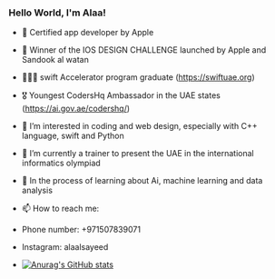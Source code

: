 
  ### Hello World, I'm Alaa!


- 🍎 Certified app developer by Apple
- 🏅 Winner of the IOS DESIGN CHALLENGE launched by Apple and Sandook al watan
- 👩🏻‍🎓 swift Accelerator program graduate (https://swiftuae.org)
- 🎖️ Youngest CodersHq Ambassador in the UAE states (https://ai.gov.ae/codershq/)<br/>
- 👀 I’m interested in coding and web design, especially with C++ language, swift and Python
- 💭 I’m currently a trainer to present the UAE in the international informatics olympiad
- 🤖 In the process of learning about Ai, machine learning and data analysis


- 📫 How to reach me:
- Phone number: +971507839071
- Instagram: alaalsayeed

- [![Anurag's GitHub stats](https://github-readme-stats.vercel.app/api?username=alaalsayeed)](https://github.com/alaalsayeed/github-readme-stats)
